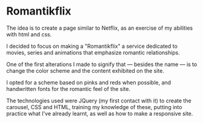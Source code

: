 # Romantikflix

The idea is to create a page similar to Netflix, as an exercise of my abilities with html and css.

 I decided to focus on making a "Romantikflix" a service dedicated to movies, series and animations that emphasize romantic relationships.

 One of the first alterations I made to signify that — besides the name — is to change the color scheme and the content exhibited on the site.

 I opted for a scheme based on pinks and reds when possible, and handwritten fonts for the romantic feel of the site.

 The technologies used were JQuery (my first contact with it) to create the carousel, CSS and HTML, training my knowledge of these, putting into practice what I've already learnt, as well as how to make a responsive site.
 
